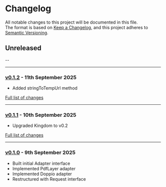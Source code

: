 # Changelog

All notable changes to this project will be documented in this file.<br>
The format is based on [Keep a Changelog](https://keepachangelog.com/en/1.0.0/),
and this project adheres to [Semantic Versioning](https://semver.org/spec/v2.0.0.html).

## Unreleased
--

---

### [v0.1.2](https://github.com/decodelabs/imprint/commits/v0.1.2) - 11th September 2025

- Added stringToTempUrl method

[Full list of changes](https://github.com/decodelabs/imprint/compare/v0.1.1...v0.1.2)

---

### [v0.1.1](https://github.com/decodelabs/imprint/commits/v0.1.1) - 10th September 2025

- Upgraded Kingdom to v0.2

[Full list of changes](https://github.com/decodelabs/imprint/compare/v0.1.0...v0.1.1)

---

### [v0.1.0](https://github.com/decodelabs/imprint/commits/v0.1.0) - 9th September 2025

- Built initial Adapter interface
- Implemented PdfLayer adapter
- Implemented Doppio adapter
- Restructured with Request interface
